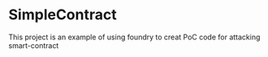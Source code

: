 # SimpleContract

This project is an example of using foundry to creat PoC code for attacking smart-contract
